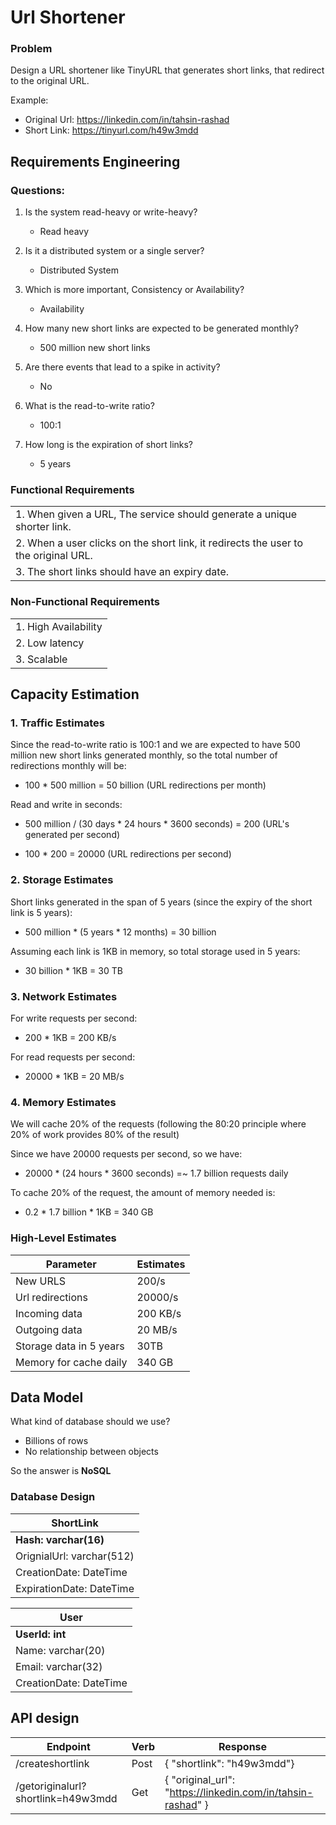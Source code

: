 # Url Shortener

### Problem 
Design a URL shortener like TinyURL that generates short links, that redirect to the original URL.

Example:
- Original Url: https://linkedin.com/in/tahsin-rashad
- Short Link: https://tinyurl.com/h49w3mdd

## Requirements Engineering

### Questions:

1. Is the system read-heavy or write-heavy?
    - Read heavy

2. Is it a distributed system or a single server?
    - Distributed System

3. Which is more important, Consistency or Availability?
    - Availability

4. How many new short links are expected to be generated monthly?
    - 500 million new short links

5. Are there events that lead to a spike in activity?
    - No

6. What is the read-to-write ratio?
    - 100:1
  
7. How long is the expiration of short links?
    - 5 years

### Functional Requirements

|      | 
| ----------- | 
| 1. When given a URL, The service should generate a unique shorter link.      | 
| 2. When a user clicks on the short link, it redirects the user to the original URL.   | 
| 3. The short links should have an expiry date.|

### Non-Functional Requirements

|      | 
| ----------- | 
| 1. High Availability   | 
| 2. Low latency | 
| 3. Scalable|

## Capacity Estimation

### 1. Traffic Estimates

Since the read-to-write ratio is 100:1 and we are expected to have 500 million new short links generated monthly, 
so the total number of redirections monthly will be:

 - 100 * 500 million = 50 billion (URL redirections per month)

Read and write in seconds:

 - 500 million / (30 days * 24 hours * 3600 seconds) = 200 (URL's generated per second)

 - 100 * 200 = 20000 (URL redirections per second)

### 2. Storage Estimates

Short links generated in the span of 5 years (since the expiry of the short link is 5 years):

 - 500 million * (5 years * 12 months) = 30 billion

Assuming each link is 1KB in memory, so total storage used in 5 years:

 - 30 billion * 1KB = 30 TB

### 3. Network Estimates

For write requests per second:

 - 200 * 1KB = 200 KB/s

For read requests per second:

 - 20000 * 1KB = 20 MB/s

### 4. Memory Estimates

We will cache 20% of the requests (following the 80:20 principle where 20% of work provides 80% of the result)

Since we have 20000 requests per second, so we have:

 - 20000 * (24 hours * 3600 seconds) =~ 1.7 billion requests daily

To cache 20% of the request, the amount of memory needed is:

 - 0.2 * 1.7 billion * 1KB = 340 GB

### High-Level Estimates

| Parameter | Estimates  |
| ----------- | ----------- |
| New URLS | 200/s       |
| Url redirections   | 20000/s        |
| Incoming data  | 200 KB/s        |
| Outgoing data  | 20 MB/s        |
| Storage data in 5 years | 30TB        |
| Memory for cache daily | 340 GB        |

## Data Model

What kind of database should we use?

 - Billions of rows
 - No relationship between objects

So the answer is **NoSQL**

### Database Design

|  ShortLink    | 
| ----------- | 
| **Hash: varchar(16)** |
| OrignialUrl: varchar(512)   | 
| CreationDate: DateTime | 
| ExpirationDate: DateTime |

|  User    | 
| ----------- | 
| **UserId: int**   | 
| Name: varchar(20) | 
| Email: varchar(32) |
| CreationDate: DateTime |

## API design

|  Endpoint    | Verb | Response|
| ----------- | ------- | ------ |
| /createshortlink | Post | { "shortlink": "h49w3mdd"} |
| /getoriginalurl?shortlink=h49w3mdd | Get | { "original_url": "https://linkedin.com/in/tahsin-rashad" } |



